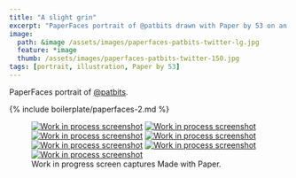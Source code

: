 ```yaml
---
title: "A slight grin"
excerpt: "PaperFaces portrait of @patbits drawn with Paper by 53 on an iPad."
image: 
  path: &image /assets/images/paperfaces-patbits-twitter-lg.jpg 
  feature: *image
  thumb: /assets/images/paperfaces-patbits-twitter-150.jpg
tags: [portrait, illustration, Paper by 53]
---
```


PaperFaces portrait of [@patbits](http://twitter.com/patbits).

{% include boilerplate/paperfaces-2.md %}

<figure class="third">
  <a href="{{ site.url }}/assets/images/paperfaces-patbits-process-1-lg.jpg"><img src="{{ site.url }}/assets/images/paperfaces-patbits-process-1-600.jpg" alt="Work in process screenshot"></a>
  <a href="{{ site.url }}/assets/images/paperfaces-patbits-process-2-lg.jpg"><img src="{{ site.url }}/assets/images/paperfaces-patbits-process-2-600.jpg" alt="Work in process screenshot"></a>
  <a href="{{ site.url }}/assets/images/paperfaces-patbits-process-3-lg.jpg"><img src="{{ site.url }}/assets/images/paperfaces-patbits-process-3-600.jpg" alt="Work in process screenshot"></a>
  <a href="{{ site.url }}/assets/images/paperfaces-patbits-process-4-lg.jpg"><img src="{{ site.url }}/assets/images/paperfaces-patbits-process-4-600.jpg" alt="Work in process screenshot"></a>
  <a href="{{ site.url }}/assets/images/paperfaces-patbits-process-5-lg.jpg"><img src="{{ site.url }}/assets/images/paperfaces-patbits-process-5-600.jpg" alt="Work in process screenshot"></a>
  <a href="{{ site.url }}/assets/images/paperfaces-patbits-process-6-lg.jpg"><img src="{{ site.url }}/assets/images/paperfaces-patbits-process-6-600.jpg" alt="Work in process screenshot"></a>
  <a href="{{ site.url }}/assets/images/paperfaces-patbits-process-7-lg.jpg"><img src="{{ site.url }}/assets/images/paperfaces-patbits-process-7-600.jpg" alt="Work in process screenshot"></a>
  <figcaption>Work in progress screen captures Made with Paper.</figcaption>
</figure>